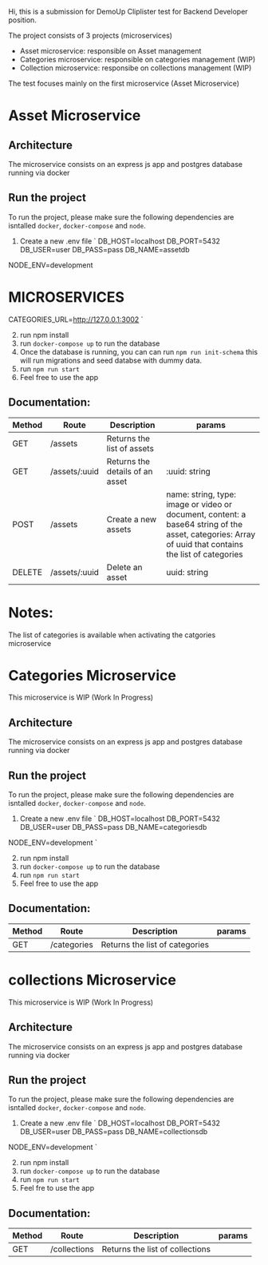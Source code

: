Hi, this is a submission for DemoUp Cliplister test for Backend Developer position.

The project consists of 3 projects (microservices)
- Asset microservice: responsible on Asset management
- Categories microservice: responsible on categories management (WIP)
- Collection microservice: responsibe on collections management (WIP)


The test focuses mainly on the first microservice (Asset Microservice)

# Asset Microservice

## Architecture
The microservice consists on an express js app and postgres database running via docker

## Run the project
To run the project, please make sure the following dependencies are isntalled `docker`, `docker-compose` and `node`.

1. Create a new .env file
`
DB_HOST=localhost
DB_PORT=5432
DB_USER=user
DB_PASS=pass
DB_NAME=assetdb

NODE_ENV=development

# MICROSERVICES
CATEGORIES_URL=http://127.0.0.1:3002
`

2. run npm install
3. run `docker-compose up` to run the database
4. Once the database is running, you can can run `npm run init-schema` this will run migrations and seed databse with dummy data.
5. run `npm run start`
6. Feel free to use the app

## Documentation:

| Method | Route         | Description                     | params                                                                                                                                                |
| ------ | ------------- | ------------------------------- | ----------------------------------------------------------------------------------------------------------------------------------------------------- |
| GET    | /assets       | Returns the list of assets      |                                                                                                                                                       |
| GET    | /assets/:uuid | Returns the details of an asset | :uuid: string                                                                                                                                         |
| POST   | /assets       | Create a new assets             | name: string, type: image or video or document, content: a base64 string of the asset, categories: Array of uuid that contains the list of categories |
| DELETE | /assets/:uuid | Delete an asset                 | uuid: string                                                                                                                                          |

# Notes:
The list of categories is available when activating the catgories microservice


# Categories Microservice
This microservice is WIP (Work In Progress)

## Architecture
The microservice consists on an express js app and postgres database running via docker

## Run the project
To run the project, please make sure the following dependencies are isntalled `docker`, `docker-compose` and `node`.

1. Create a new .env file
`
DB_HOST=localhost
DB_PORT=5432
DB_USER=user
DB_PASS=pass
DB_NAME=categoriesdb

NODE_ENV=development
`

2. run npm install
3. run `docker-compose up` to run the database
4. run `npm run start`
5. Feel free to use the app

## Documentation:

| Method | Route         | Description                     | params                                                                                                                                                |
| ------ | ------------- | ------------------------------- | ----------------------------------------------------------------------------------------------------------------------------------------------------- |
| GET    | /categories   | Returns the list of categories  |                                                                                                                                                       |

# collections Microservice
This microservice is WIP (Work In Progress)

## Architecture
The microservice consists on an express js app and postgres database running via docker

## Run the project
To run the project, please make sure the following dependencies are isntalled `docker`, `docker-compose` and `node`.

1. Create a new .env file
`
DB_HOST=localhost
DB_PORT=5432
DB_USER=user
DB_PASS=pass
DB_NAME=collectionsdb

NODE_ENV=development
`

2. run npm install
3. run `docker-compose up` to run the database
4. run `npm run start`
4. Feel fre to use the app

## Documentation:

| Method | Route         | Description                     | params                                                                                                                                                |
| ------ | ------------- | ------------------------------- | ----------------------------------------------------------------------------------------------------------------------------------------------------- |
| GET    | /collections  | Returns the list of collections |                                                                                                                                                       |
